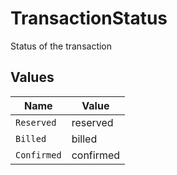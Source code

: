 # TransactionStatus

Status of the transaction


## Values

| Name        | Value       |
| ----------- | ----------- |
| `Reserved`  | reserved    |
| `Billed`    | billed      |
| `Confirmed` | confirmed   |